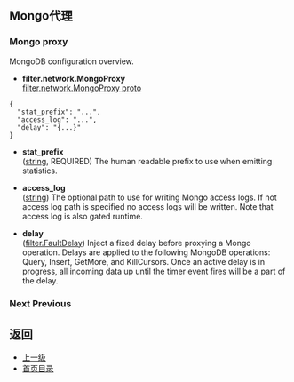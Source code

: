 ## Mongo代理

### Mongo proxy
MongoDB configuration overview.

- **filter.network.MongoProxy**<br />
[filter.network.MongoProxy proto]()

```
{
  "stat_prefix": "...",
  "access_log": "...",
  "delay": "{...}"
}
```
- **stat_prefix**<br />
	([string](https://developers.google.com/protocol-buffers/docs/proto#scalar), REQUIRED) The human readable prefix to use when emitting statistics.

- **access_log**<br />
	([string](https://developers.google.com/protocol-buffers/docs/proto#scalar)) The optional path to use for writing Mongo access logs. If not access log path is specified no access logs will be written. Note that access log is also gated runtime.

- **delay**<br />
	([filter.FaultDelay](#)) Inject a fixed delay before proxying a Mongo operation. Delays are applied to the following MongoDB operations: Query, Insert, GetMore, and KillCursors. Once an active delay is in progress, all incoming data up until the timer event fires will be a part of the delay.

### Next  Previous



## 返回
- [上一级](../Networkfilters.md)
- [首页目录](../../../README.md)


